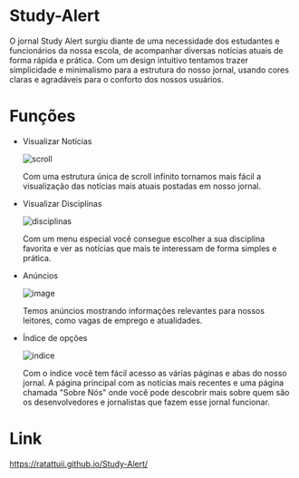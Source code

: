 # Study-Alert

O jornal Study Alert surgiu diante de uma necessidade dos estudantes e funcionários da nossa escola, de acompanhar diversas notícias atuais de forma rápida e prática. Com um design intuitivo tentamos trazer simplicidade e minimalismo para a estrutura do nosso jornal, usando cores claras e agradáveis para o conforto dos nossos usuários.

# Funções
- Visualizar Notícias

  ![scroll](https://github.com/Ratattuii/Study-Alert/assets/136346917/d752aeef-14e7-4f5d-af6b-d2b2bd5c19f4)

  Com uma estrutura única de scroll infinito tornamos mais fácil a visualização das notícias mais atuais postadas em nosso jornal.

- Visualizar Disciplinas
  
  ![disciplinas](https://github.com/Ratattuii/Study-Alert/assets/136346917/03ffaa3c-dc6a-4696-abf7-ca529a8abbe3)

  Com um menu especial você consegue escolher a sua disciplina favorita e ver as notícias que mais te interessam de forma simples e prática.

- Anúncios

  ![image](https://github.com/Ratattuii/Study-Alert/assets/136346917/1b344cd2-c2f5-4e66-9167-6df0b697191d)

  Temos anúncios mostrando informações relevantes para nossos leitores, como vagas de emprego e atualidades.

- Índice de opções

  ![indice](https://github.com/Ratattuii/Study-Alert/assets/136346917/4c140e77-05b9-46bc-947a-78042ee6a16b)

  Com o índice você tem fácil acesso as várias páginas e abas do nosso jornal. A página principal com as notícias mais recentes e uma página chamada "Sobre Nós" onde você pode descobrir mais sobre quem são os desenvolvedores e jornalistas que fazem esse jornal funcionar.

# Link

https://ratattuii.github.io/Study-Alert/
